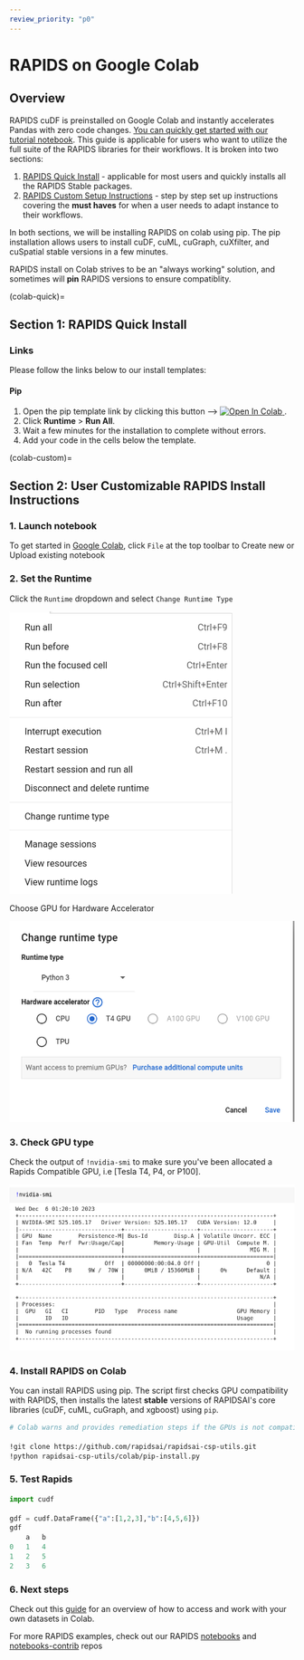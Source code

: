 ```yaml
---
review_priority: "p0"
---
```


# RAPIDS on Google Colab

## Overview

RAPIDS cuDF is preinstalled on Google Colab and instantly accelerates Pandas with zero code changes. [You can quickly get started with our tutorial notebook](https://nvda.ws/rapids-cudf). This guide is applicable for users who want to utilize the full suite of the RAPIDS libraries for their workflows. It is broken into two sections:

1. [RAPIDS Quick Install](colab-quick) - applicable for most users and quickly installs all the RAPIDS Stable packages.
2. [RAPIDS Custom Setup Instructions](colab-custom) - step by step set up instructions covering the **must haves** for when a user needs to adapt instance to their workflows.

In both sections, we will be installing RAPIDS on colab using pip. The pip installation allows users to install cuDF, cuML, cuGraph, cuXfilter, and cuSpatial stable versions in a few minutes.

RAPIDS install on Colab strives to be an "always working" solution, and sometimes will **pin** RAPIDS versions to ensure compatiblity.

(colab-quick)=

## Section 1: RAPIDS Quick Install

### Links

Please follow the links below to our install templates:

#### Pip

1. Open the pip template link by clicking this button -->
   <a target="_blank" href="https://colab.research.google.com/drive/13sspqiEZwso4NYTbsflpPyNFaVAAxUgr">
   <img src="https://colab.research.google.com/assets/colab-badge.svg" alt="Open In Colab"/>
   </a> .
1. Click **Runtime** > **Run All**.
1. Wait a few minutes for the installation to complete without errors.
1. Add your code in the cells below the template.

(colab-custom)=

## Section 2: User Customizable RAPIDS Install Instructions

### 1. Launch notebook

To get started in [Google Colab](https://colab.research.google.com/), click `File` at the top toolbar to Create new or Upload existing notebook

### 2. Set the Runtime

Click the `Runtime` dropdown and select `Change Runtime Type`

![Screenshot of create runtime and runtime type](../images/googlecolab-select-runtime-type.png)

Choose GPU for Hardware Accelerator

![Screenshot of gpu for hardware accelerator](../images/googlecolab-select-gpu-hardware-accelerator.png)

### 3. Check GPU type

Check the output of `!nvidia-smi` to make sure you've been allocated a Rapids Compatible GPU, i.e [Tesla T4, P4, or P100].

![Screenshot of nvidia-smi](../images/googlecolab-output-nvidia-smi.png)

### 4. Install RAPIDS on Colab

You can install RAPIDS using pip. The script first checks GPU compatibility with RAPIDS, then installs the latest **stable** versions of RAPIDSAI's core libraries (cuDF, cuML, cuGraph, and xgboost) using `pip`.

```bash
# Colab warns and provides remediation steps if the GPUs is not compatible with RAPIDS.

!git clone https://github.com/rapidsai/rapidsai-csp-utils.git
!python rapidsai-csp-utils/colab/pip-install.py
```

### 5. Test Rapids

```python
import cudf

gdf = cudf.DataFrame({"a":[1,2,3],"b":[4,5,6]})
gdf
    a   b
0   1   4
1   2   5
2   3   6

```

### 6. Next steps

Check out this [guide](https://towardsdatascience.com/) for an overview of how to access and work with your own datasets in Colab.

For more RAPIDS examples, check out our RAPIDS [notebooks](https://github.com/rapidsai/notebooks) and [notebooks-contrib](https://github.com/rapidsai/notebooks-contrib) repos
